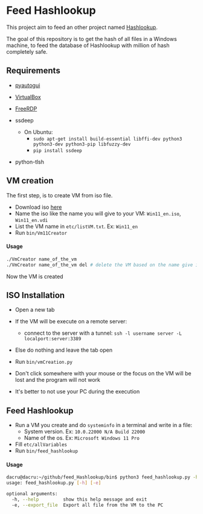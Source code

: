 # Feed Hashlookup

This project aim to feed an other project named [Hashlookup](https://github.com/hashlookup/hashlookup-forensic-analyser). 

The goal of this repository is to get the hash of all files in a Windows machine, to feed the database of Hashlookup with million of hash completely safe.



## Requirements

- [pyautogui](https://github.com/asweigart/pyautogui)
- [VirtualBox](https://www.virtualbox.org/wiki/Linux_Downloads)
- [FreeRDP](https://doc.ubuntu-fr.org/freerdp)
- ssdeep
  - On Ubuntu:
    - `sudo apt-get install build-essential libffi-dev python3 python3-dev python3-pip libfuzzy-dev`
    - `pip install ssdeep`

- python-tlsh

## VM creation

The first step, is to create VM from iso file.

- Download iso [here](https://www.microsoft.com/software-download/windows11)
- Name the iso like the name you will give to your VM: `Win11_en.iso`, `Win11_en.vdi`
- List the VM name in `etc/listVM.txt`.  Ex: `Win11_en`
- Run `bin/Vm11Creator`

#### Usage

~~~bash
./VmCreator name_of_the_vm 
./VmCreator name_of_the_vm del # delete the VM based on the name give in first 
~~~

Now the VM is created 



## ISO Installation

- Open a new tab
- If the VM will be execute on a remote server:
  - connect to the server with a tunnel: `ssh -l username server -L localport:server:3389`
- Else do nothing and leave the tab open

- Run `bin/vmCreation.py`
- Don't click somewhere with your mouse or the focus on the VM will be lost and the program will not work
- It's better to not use your PC during the execution



## Feed Hashlookup

- Run a VM you create and do `systeminfo`  in a terminal and write in a file:
  - System version.    Ex: `10.0.22000 N/A Build 22000`
  - Name of the os.    Ex: `Microsoft Windows 11 Pro`
- Fill `etc/allVariables`
- Run `bin/feed_hashlookup`

#### Usage

~~~bash
dacru@dacru:~/github/feed_Hashlookup/bin$ python3 feed_hashlookup.py -h
usage: feed_hashlookup.py [-h] [-e]

optional arguments:
  -h, --help         show this help message and exit
  -e, --export_file  Export all file from the VM to the PC
~~~

